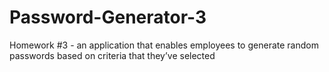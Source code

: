 # Password-Generator-3
Homework #3 - an application that enables employees to generate random passwords based on criteria that they’ve selected
